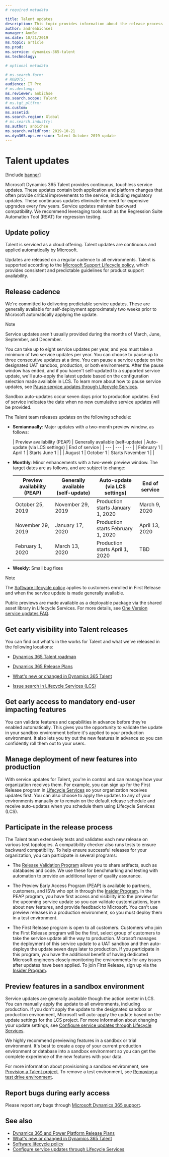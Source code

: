 ```yaml
---
# required metadata

title: Talent updates
description: This topic provides information about the release process and cadence for Microsoft Dynamics 365 Talent.
author: andreabichsel
manager: AnnBe
ms.date: 10/21/2019
ms.topic: article
ms.prod: 
ms.service: dynamics-365-talent
ms.technology: 

# optional metadata

# ms.search.form: 
# ROBOTS: 
audience: IT Pro
# ms.devlang: 
ms.reviewer: anbichse
ms.search.scope: Talent
# ms.tgt_pltfrm: 
ms.custom: 
ms.assetid: 
ms.search.region: Global
# ms.search.industry: 
ms.author: anbichse
ms.search.validFrom: 2019-10-21
ms.dyn365.ops.version: Talent October 2019 update
---
```


# Talent updates

[!include [banner](includes/banner.md)]

Microsoft Dynamics 365 Talent provides continuous, touchless service updates. These updates contain both application and platform changes that often provide critical improvements to the service, including regulatory updates. These continuous updates eliminate the need for expensive upgrades every few years. Service updates maintain backward compatibility. We recommend leveraging tools such as the Regression Suite Automation Tool (RSAT) for regression testing.

## Update policy

Talent is serviced as a cloud offering. Talent updates are continuous and applied automatically by Microsoft.

Updates are released on a regular cadence to all environments. Talent is supported according to the [Microsoft Support Lifecycle policy](https://support.microsoft.com/gp/lifecycle#gp/OSSLpolicy "Microsoft Support Lifecycle"), which provides consistent and predictable guidelines for product support availability.

## Release cadence

We're committed to delivering predictable service updates. These are generally available for self-deployment approximately two weeks prior to Microsoft automatically applying the update. 

> [!NOTE] 
> Service updates aren't usually provided during the months of March, June, September, and December.

You can take up to eight service updates per year, and you must take a minimum of two service updates per year. You can choose to pause up to three consecutive updates at a time. You can pause a service update on the designated UAT sandbox, production, or both environments. After the pause window has ended, and if you haven't self-updated to a supported service update, we'll auto-apply the latest update based on the configuration selection made available in LCS. To learn more about how to pause service updates, see [Pause service updates through Lifecycle Services](https://docs.microsoft.com/dynamics365/unified-operations/dev-itpro/lifecycle-services/pause-service-updates).

Sandbox auto-updates occur seven days prior to production updates. End of service indicates the date when no new cumulative service updates will be provided.

The Talent team releases updates on the following schedule:

- **Semiannually**: Major updates with a two-month preview window, as follows:

  | Preview availability (PEAP) | Generally available (self-update) | Auto-update (via LCS settings) | End of service |
  | --- | --- | --- |
  | February 1 | April 1 | Starts June 1 | |
  | August 1 | October 1 | Starts November 1 | |
  
- **Monthly**: Minor enhancements with a two-week preview window. The target dates are as follows, and are subject to change:

  | Preview availability (PEAP) | Generally available (self-update) | Auto-update (via LCS settings) | End of service |
  | --- | --- | --- | --- |
  | October 25, 2019 | November 29, 2019 | Production starts January 1, 2020 | March 9, 2020 |
  | November 29, 2019 | January 17, 2020 | Production starts February 1, 2020 | April 13, 2020 |
  | February 1, 2020 | March 13, 2020 | Production starts April 1, 2020 | TBD |

- **Weekly**: Small bug fixes

> [!NOTE]
> The [Software lifecycle policy](../../dev-itpro/migration-upgrade/versions-update-policy.md) applies to customers enrolled in First Release and when the service update is made generally available.

Public previews are made available as a deployable package via the shared asset library in Lifecycle Services. For more details, see [One Version service updates FAQ](one-version.md).

## Get early visibility into Talent releases

You can find out what's in the works for Talent and what we've released in the following locations:

- [Dynamics 365 Talent roadmap](https://dynamics.microsoft.com/en-us/roadmap/talent/)

- [Dynamics 365 Release Plans](https://docs.microsoft.com/dynamics365/release-plans/)

- [What's new or changed in Dynamics 365 Talent](https://docs.microsoft.com/en-us/dynamics365/talent/whats-new)

- [Issue search in Lifecycle Services (LCS)](https://docs.microsoft.com/en-us/dynamics365/fin-ops-core/dev-itpro/lifecycle-services/issue-search-lcs)

## Get early access to mandatory end-user impacting features

You can validate features and capabilities in advance before they're enabled automatically. This gives you the opportunity to validate the update in your sandbox environment before it's applied to your production environment. It also lets you try out the new features in advance so you can confidently roll them out to your users.

## Manage deployment of new features into production

With service updates for Talent, you're in control and can manage how your organization receives them. For example, you can sign up for the First Release program in [Lifecycle Services](https://lcs.dynamics.com/Logon/Index) so your organization receives updates first. You can also choose to apply the updates to any of your environments manually or to remain on the default release schedule and receive auto-updates when you schedule them using Lifecycle Services (LCS).

## Participate in the release process

The Talent team extensively tests and validates each new release on various test topologies. A compatibility checker also runs tests to ensure backward compatibility. To help ensure successful releases for your organization, you can participate in several programs:

- The [Release Validation Program](https://forms.office.com/Pages/ResponsePage.aspx?id=v4j5cvGGr0GRqy180BHbR56j8lZs0FdAvwT75_WNFyxUQVdKVkVORjVDNloxTEkwS1JUSUxWN1pSWi4u) allows you to share artifacts, such as databases and code. We use these for benchmarking and testing with automation to provide an additional layer of quality assurance.

- The Preview Early Access Program (PEAP) is available to partners, customers, and ISVs who opt in through the [Insider Program](https://experience.dynamics.com/). In the PEAP program, you have first access and visibility into the preview for the upcoming service update so you can validate customizations, learn about new features, and provide feedback to Microsoft. You can't use preview releases in a production environment, so you must deploy them in a test environment.

- The First Release program is open to all customers. Customers who join the First Release program will be the first, select group of customers to take the service update all the way to production. Microsoft manages the deployment of this service update to a UAT sandbox and then auto-deploys the update seven days later to production. If you participate in this program, you have the additional benefit of having dedicated Microsoft engineers closely monitoring the environments for any issues after updates have been applied. To join First Release, sign up via the [Insider Program](https://experience.dynamics.com/).  

## Preview features in a sandbox environment

Service updates are generally available though the action center in LCS. You can manually apply the update to all environments, including production. If you don't apply the update to the designated sandbox or production environment, Microsoft will auto-apply the update based on the update settings for the LCS project. For more information about changing your update settings, see [Configure service updates through Lifecycle Services](https://docs.microsoft.com/dynamics365/unified-operations/dev-itpro/lifecycle-services/configure-service-updates).

We highly recommend previewing features in a sandbox or trial environment. It's best to create a copy of your current production environment or database into a sandbox environment so you can get the complete experience of the new features with your data.

For more information about provisioning a sandbox environment, see [Provision a Talent project](provisioning-talent.md#provision-a-talent-project). To remove a test environment, see [Removing a test drive environment](remove-talent-environment.md#removing-a-test-drive-environment). 

## Report bugs during early access

Please report any bugs through [Microsoft Dynamics 365 support](https://dynamics.microsoft.com/support/).

## See also

- [Dynamics 365 and Power Platform Release Plans](https://docs.microsoft.com/dynamics365/release-plans)
- [What's new or changed in Dynamics 365 Talent](https://docs.microsoft.com/dynamics365/talent/whats-new)
- [Software lifecycle policy](../../dev-itpro/migration-upgrade/versions-update-policy.md)
- [Configure service updates through Lifecycle Services](https://docs.microsoft.com/dynamics365/unified-operations/dev-itpro/lifecycle-services/configure-service-updates)

